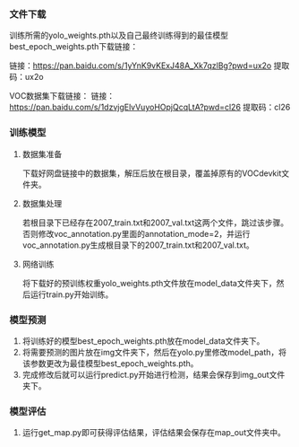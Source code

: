 ### 文件下载

训练所需的yolo_weights.pth以及自己最终训练得到的最佳模型best_epoch_weights.pth下载链接：

链接：https://pan.baidu.com/s/1yYnK9vKExJ48A_Xk7qzlBg?pwd=ux2o 
提取码：ux2o 

VOC数据集下载链接：
链接：https://pan.baidu.com/s/1dzvjgElvVuyoHOpjQcqLtA?pwd=cl26 
提取码：cl26 


### 训练模型

1. 数据集准备

   下载好网盘链接中的数据集，解压后放在根目录，覆盖掉原有的VOCdevkit文件夹。

2. 数据集处理

   若根目录下已经存在2007_train.txt和2007_val.txt这两个文件，跳过该步骤。否则修改voc_annotation.py里面的annotation_mode=2，并运行voc_annotation.py生成根目录下的2007_train.txt和2007_val.txt。

3. 网络训练

   将下载好的预训练权重yolo_weights.pth文件放在model_data文件夹下，然后运行train.py开始训练。

### 模型预测

1. 将训练好的模型best_epoch_weights.pth放在model_data文件夹下。
2. 将需要预测的图片放在img文件夹下，然后在yolo.py里修改model_path，将该参数更改为最佳模型best_epoch_weights.pth。
3. 完成修改后就可以运行predict.py开始进行检测，结果会保存到img_out文件夹下。

### 模型评估

1. 运行get_map.py即可获得评估结果，评估结果会保存在map_out文件夹中。
